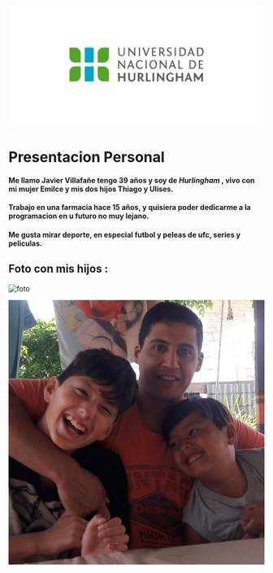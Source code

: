 ![Logo UNAHUR](./assets/UNAHUR.png)

# Presentacion Personal

 #### Me llamo **Javier Villafañe** tengo 39 años y soy de *Hurlingham* , vivo con mi mujer Emilce y mis dos hijos Thiago y Ulises.

#### Trabajo en una farmacia hace 15 años, y quisiera poder dedicarme  a la programacion en u futuro no muy lejano.

#### Me gusta mirar deporte, en especial futbol y peleas de ufc, series y peliculas.  


## Foto con mis hijos :
![foto](./assets/)


![subir archivo de imagen](assets/20200122_101203.jpg)
